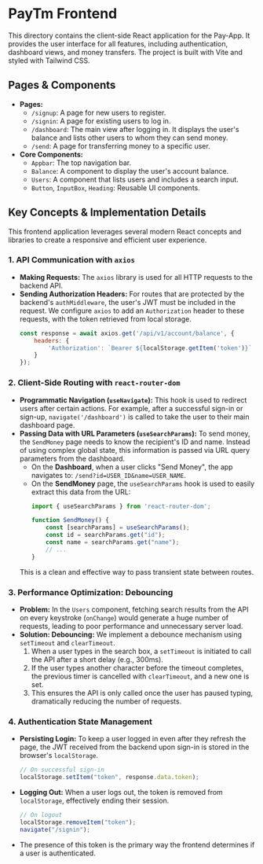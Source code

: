 # PayTm Frontend

This directory contains the client-side React application for the Pay-App. It provides the user interface for all features, including authentication, dashboard views, and money transfers. The project is built with Vite and styled with Tailwind CSS.

## Pages & Components

-   **Pages:**
    -   `/signup`: A page for new users to register.
    -   `/signin`: A page for existing users to log in.
    -   `/dashboard`: The main view after logging in. It displays the user's balance and lists other users to whom they can send money.
    -   `/send`: A page for transferring money to a specific user.
-   **Core Components:**
    -   `Appbar`: The top navigation bar.
    -   `Balance`: A component to display the user's account balance.
    -   `Users`: A component that lists users and includes a search input.
    -   `Button`, `InputBox`, `Heading`: Reusable UI components.

## Key Concepts & Implementation Details

This frontend application leverages several modern React concepts and libraries to create a responsive and efficient user experience.

### 1. API Communication with `axios`

-   **Making Requests:** The `axios` library is used for all HTTP requests to the backend API.
-   **Sending Authorization Headers:** For routes that are protected by the backend's `authMiddleware`, the user's JWT must be included in the request. We configure `axios` to add an `Authorization` header to these requests, with the token retrieved from local storage.
    ```javascript
    const response = await axios.get('/api/v1/account/balance', {
        headers: {
            'Authorization': `Bearer ${localStorage.getItem('token')}`
        }
    });
    ```

### 2. Client-Side Routing with `react-router-dom`

-   **Programmatic Navigation (`useNavigate`):** This hook is used to redirect users after certain actions. For example, after a successful sign-in or sign-up, `navigate('/dashboard')` is called to take the user to their main dashboard page.
-   **Passing Data with URL Parameters (`useSearchParams`):** To send money, the `SendMoney` page needs to know the recipient's ID and name. Instead of using complex global state, this information is passed via URL query parameters from the dashboard.
    -   On the **Dashboard**, when a user clicks "Send Money", the app navigates to: `/send?id=USER_ID&name=USER_NAME`.
    -   On the **SendMoney** page, the `useSearchParams` hook is used to easily extract this data from the URL:
        ```jsx
        import { useSearchParams } from 'react-router-dom';

        function SendMoney() {
            const [searchParams] = useSearchParams();
            const id = searchParams.get("id");
            const name = searchParams.get("name");
            // ...
        }
        ```
    This is a clean and effective way to pass transient state between routes.

### 3. Performance Optimization: Debouncing

-   **Problem:** In the `Users` component, fetching search results from the API on every keystroke (`onChange`) would generate a huge number of requests, leading to poor performance and unnecessary server load.
-   **Solution: Debouncing:** We implement a debounce mechanism using `setTimeout` and `clearTimeout`.
    1.  When a user types in the search box, a `setTimeout` is initiated to call the API after a short delay (e.g., 300ms).
    2.  If the user types another character before the timeout completes, the previous timer is cancelled with `clearTimeout`, and a new one is set.
    3.  This ensures the API is only called once the user has paused typing, dramatically reducing the number of requests.

### 4. Authentication State Management

-   **Persisting Login:** To keep a user logged in even after they refresh the page, the JWT received from the backend upon sign-in is stored in the browser's `localStorage`.
    ```javascript
    // On successful sign-in
    localStorage.setItem("token", response.data.token);
    ```
-   **Logging Out:** When a user logs out, the token is removed from `localStorage`, effectively ending their session.
    ```javascript
    // On logout
    localStorage.removeItem("token");
    navigate("/signin");
    ```
-   The presence of this token is the primary way the frontend determines if a user is authenticated.
